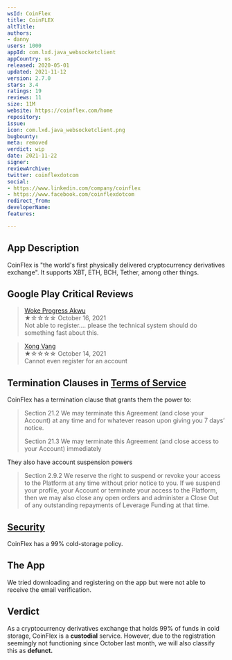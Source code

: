 ```yaml
---
wsId: CoinFlex
title: CoinFLEX
altTitle: 
authors:
- danny
users: 1000
appId: com.lxd.java_websocketclient
appCountry: us
released: 2020-05-01
updated: 2021-11-12
version: 2.7.0
stars: 3.4
ratings: 19
reviews: 11
size: 11M
website: https://coinflex.com/home
repository: 
issue: 
icon: com.lxd.java_websocketclient.png
bugbounty: 
meta: removed
verdict: wip
date: 2021-11-22
signer: 
reviewArchive: 
twitter: coinflexdotcom
social:
- https://www.linkedin.com/company/coinflex
- https://www.facebook.com/coinflexdotcom
redirect_from: 
developerName: 
features: 

---
```


## App Description

CoinFlex is "the world's first physically delivered cryptocurrency derivatives exchange". It supports XBT, ETH, BCH, Tether, among other things.

## Google Play Critical Reviews

> [Woke Progress Akwu](https://play.google.com/store/apps/details?id=com.lxd.java_websocketclient&reviewId=gp%3AAOqpTOHdozELRI3Cq4P9RgTpaD_8tKBPrXBJbSnAjpRl9M-6wUusyw2fvfFW8qm1yp6Jk6gB97P1ic9FP7clc3E)<br>
  ★☆☆☆☆ October 16, 2021 <br>
       Not able to register.... please the technical system should do something fast about this.

> [Xong Vang](https://play.google.com/store/apps/details?id=com.lxd.java_websocketclient&reviewId=gp%3AAOqpTOEqe1BkWRs1xUdp-W7cXW_4dqWJszhVVfgJctflGgS1BPyH3hXj1RMUayBQMCFLIaz1WMlzGM6hjBUKF5o)<br>
  ★☆☆☆☆ October 14, 2021 <br>
       Cannot even register for an account

## Termination Clauses in [Terms of Service](https://coinflex.com/terms-of-service/)

CoinFlex has a termination clause that grants them the power to:

> Section 21.2 We may terminate this Agreement (and close your Account) at any time and for whatever reason upon giving you 7 days’ notice.
>
> Section 21.3 We may terminate this Agreement (and close access to your Account) immediately

They also have account suspension powers

> Section 2.9.2 We reserve the right to suspend or revoke your access to the Platform at any time without prior notice to you. If we suspend your profile, your Account or terminate your access to the Platform, then we may also close any open orders and administer a Close Out of any outstanding repayments of Leverage Funding at that time.

## [Security](https://coinflex.com/security/)

CoinFlex has a 99% cold-storage policy.

## The App

We tried downloading and registering on the app but were not able to receive the email verification.

## Verdict

As a cryptocurrency derivatives exchange that holds 99% of funds in cold storage, CoinFlex is a **custodial** service. However, due to the registration seemingly not functioning since October last month, we will also classify this as **defunct.**


